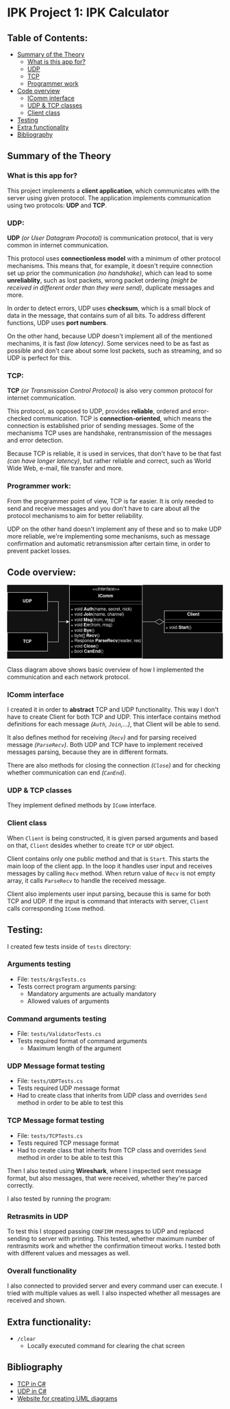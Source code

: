 # IPK Project 1: IPK Calculator

## Table of Contents:
- [Summary of the Theory](#summary-of-the-theory)
    - [What is this app for?](#what-is-this-app-for)
    - [UDP](#udp)
    - [TCP](#tcp)
    - [Programmer work](#programmer-work)
- [Code overview](#code-overview)
    - [IComm interface](#icomm-interface)
    - [UDP & TCP classes](#udp--tcp-classes)
    - [Client class](#client-class)
- [Testing](#testing)
- [Extra functionality](#extra-functionality)
- [Bibliography](#bibliography)

## Summary of the Theory

### What is this app for?
This project implements a **client application**, which communicates with the
server using given protocol. The application implements communication using
two protocols: **UDP** and **TCP**.

### UDP:
**UDP** *(or User Datagram Procotol)* is communication protocol, that is very
common in internet communication.

This protocol uses **connectionless model** with a minimum of other protocol
mechanisms. This means that, for example, it doesn't require connection set up
prior the communication *(no handshake)*, which can lead to some
**unreliablity**, such as lost packets, wrong packet ordering *(might be*
*received in different order than they were send)*, duplicate messages and
more.

In order to detect errors, UDP uses **checksum**, which is a small block of
data in the message, that contains sum of all bits. To address different
functions, UDP uses **port numbers**.

On the other hand, because UDP doesn't implement all of the mentioned
mechanims, it is fast *(low latency)*. Some services need to be as fast as
possible and don't care about some lost packets, such as streaming, and so UDP
is perfect for this.

### TCP:
**TCP** *(or Transmission Control Protocol)* is also very common protocol for
internet communication.

This protocol, as opposed to UDP, provides **reliable**, ordered and
error-checked communication. TCP is **connection-oriented**, which means the
connection is established prior of sending messages. Some of the mechanisms TCP
uses are handshake, rentransmission of the messages and error detection.

Because TCP is reliable, it is used in services, that don't have to be that
fast *(can have longer latency)*, but rather reliable and correct, such as
World Wide Web, e-mail, file transfer and more.

### Programmer work:
From the programmer point of view, TCP is far easier. It is only needed to send
and receive messages and you don't have to care about all the protocol
mechanisms to aim for better reliability.

UDP on the other hand doesn't implement any of these and so to make UDP more
reliable, we're implementing some mechanisms, such as message confirmation and
automatic retransmission after certain time, in order to prevent packet
losses.

## Code overview:

![Class diagram](class_diagram.png)

Class diagram above shows basic overview of how I implemented the
communication and each network protocol.

### IComm interface
I created it in order to **abstract** TCP and UDP functionality. This way I
don't have to create Client for both TCP and UDP. This interface contains
method definitions for each message *(`Auth`, `Join`,...)*, that Client will be
able to send.

It also defines method for receiving *(`Recv`)* and for parsing received
message *(`ParseRecv`)*. Both UDP and TCP have to implement received messages
parsing, because they are in different formats.

There are also methods for closing the connection *(`Close`)* and for checking
whether communication can end *(`CanEnd`)*.

### UDP & TCP classes
They implement defined methods by `IComm` interface.

### Client class
When `Client` is being constructed, it is given parsed arguments and based on
that, `Client` desides whether to create `TCP` or `UDP` object.

Client contains only one public method and that is `Start`. This starts the
main loop of the client app. In the loop it handles user input and receives
messages by calling `Recv` method. When return value of `Recv` is not empty
array, it calls `ParseRecv` to handle the received message.

Client also implements user input parsing, because this is same for both TCP
and UDP. If the input is command that interacts with server, `Client` calls
corresponding `IComm` method.

## Testing:

I created few tests inside of `tests` directory:

### Arguments testing
- File: `tests/ArgsTests.cs`
- Tests correct program arguments parsing:
    - Mandatory arguments are actually mandatory
    - Allowed values of arguments

### Command arguments testing
- File: `tests/ValidatorTests.cs`
- Tests required format of command arguments
    - Maximum length of the argument

### UDP Message format testing
- File: `tests/UDPTests.cs`
- Tests required UDP message format
- Had to create class that inherits from UDP class and overrides `Send` method
in order to be able to test this

### TCP Message format testing
- File: `tests/TCPTests.cs`
- Tests required TCP message format
- Had to create class that inherits from TCP class and overrides `Send` method
in order to be able to test this

Then I also tested using **Wireshark**, where I inspected sent message format,
but also messages, that were received, whether they're parced correctly.

I also tested by running the program:

### Retrasmits in UDP
To test this I stopped passing `CONFIRM` messages to UDP and replaced sending
to server with printing. This tested, whether maximum number of rentrasmits
work and whether the confirmation timeout works. I tested both with different
values and messages as well.

### Overall functionality
I also connected to provided server and every command user can execute. I tried
with multiple values as well. I also inspected whether all messages are
received and shown.

## Extra functionality:
- `/clear`
    - Locally executed command for clearing the chat screen

## Bibliography
- [TCP in C#](https://learn.microsoft.com/en-us/dotnet/fundamentals/networking/sockets/tcp-classes)
- [UDP in C#](https://learn.microsoft.com/en-us/dotnet/api/system.net.sockets.udpclient?view=net-8.0)
- [Website for creating UML diagrams](https://app.diagrams.net/)
